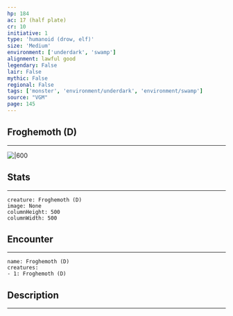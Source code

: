 ```yaml
---
hp: 184
ac: 17 (half plate)
cr: 10
initiative: 1
type: 'humanoid (drow, elf)'    
size: 'Medium'
environment: ['underdark', 'swamp']
alignment: lawful good
legendary: False
lair: False
mythic: False
regional: False
tags: ['monster', 'environment/underdark', 'environment/swamp']
source: "VGM"
page: 145
---
```


## Froghemoth (D)
---

![|600](D:/Program%20Files/5e.tools/img/bestiary/VGM/Froghemoth.jpg)

## Stats
---

```statblock
creature: Froghemoth (D)
image: None
columnHeight: 500
columnWidth: 500
```

## Encounter
---

```encounter-table
name: Froghemoth (D)
creatures:
- 1: Froghemoth (D)
```

## Description
---




